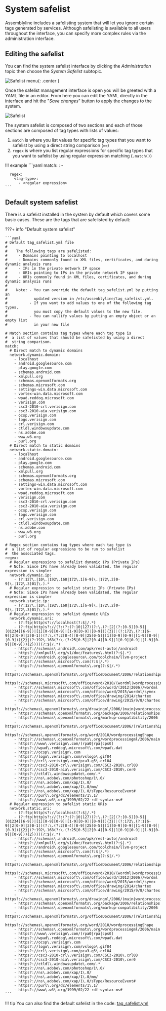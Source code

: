 # System safelist

Assemblyline includes a safelisting system that will let you ignore certain tags generated by services. Although safelisting is available to all users throughout the interface, you can specify more complex rules via the administration interface.

## Editing the safelist
You can find the system safelist interface by clicking the *Administration* topic then choose the *System Safelist* subtopic.

![Safelist menu](./images/system_safelist_bar.png){: .center }

Once the safelist management interface is open you will be greeted with a YAML file in an editor. From here you can edit the YAML directly in the interface and hit the "*Save changes*" button to apply the changes to the system.

![Safelist](./images/safelist.png)

The system safelist is composed of two sections and each of those sections are composed of tag types with lists of values:

1. `match` is where you list values for specific tag types that you want to safelist by using a direct string comparison (`==`)
2. `regex` is where you list regular expressions for specific tag types that you want to safelist by using regular expression matching (`.match()`)

!!! example
    ```yaml
      match:
        <tag-type>:
          - <value>

      regex:
        <tag-type>:
          - <regular expression>
    ```

## Default system safelist
There is a safelist installed in the system by default which covers some basic cases. These are the tags that are safelisted by default:

???+ info "Default system safelist"

    ```yaml
    # Default tag_safelist.yml file
    #
    #    The following tags are safelisted:
    #     - Domains pointing to localhost
    #     - Domains commonly found in XML files, certificates, and during dynamic analysis runs
    #     - IPs in the private network IP space
    #     - URIs pointing to IPs in the private network IP space
    #     - URIs commonly found in XML files, certificates, and during dynamic analysis runs
    #
    #    Note: - You can override the default tag_safelist.yml by putting an
    #            updated version in /etc/assemblyline/tag_safelist.yml.
    #          - If you want to add values to one of the following tag types,
    #            you must copy the default values to the new file.
    #          - You can nullify values by putting an empty object or an empty list
    #            in your new file

    # Match section contains tag types where each tag type is
    #  a list of values that should be safelisted by using a direct
    #  string comparison.
    match:
      # Direct match to dynamic domains
      network.dynamic.domain:
        - localhost
        - android.googlesource.com
        - play.google.com
        - schemas.android.com
        - xmlpull.org
        - schemas.openxmlformats.org
        - schemas.microsoft.com
        - settings-win.data.microsoft.com
        - vortex-win.data.microsoft.com
        - wpad.reddog.microsoft.com
        - verisign.com
        - csc3-2010-crl.verisign.com
        - csc3-2010-aia.verisign.com
        - ocsp.verisign.com
        - logo.verisign.com
        - crl.verisign.com
        - ctldl.windowsupdate.com
        - ns.adobe.com
        - www.w3.org
        - purl.org
      # Direct match to static domains
      network.static.domain:
        - localhost
        - android.googlesource.com
        - play.google.com
        - schemas.android.com
        - xmlpull.org
        - schemas.openxmlformats.org
        - schemas.microsoft.com
        - settings-win.data.microsoft.com
        - vortex-win.data.microsoft.com
        - wpad.reddog.microsoft.com
        - verisign.com
        - csc3-2010-crl.verisign.com
        - csc3-2010-aia.verisign.com
        - ocsp.verisign.com
        - logo.verisign.com
        - crl.verisign.com
        - ctldl.windowsupdate.com
        - ns.adobe.com
        - www.w3.org
        - purl.org

    # Regex section contains tag types where each tag type is
    #  a list of regular expressions to be run to safelist
    #  the associated tags.
    regex:
      # Regular expressions to safelist dynamic IPs (Private IPs)
      # Note: Since IPs have already been validated, the regular expression is simpler
      network.dynamic.ip:
        - (?:127\.|10\.|192\.168|172\.1[6-9]\.|172\.2[0-9]\.|172\.3[01]\.).*
      # Regular expression to safelist static IPs (Private IPs)
      # Note: Since IPs have already been validated, the regular expression is simpler
      network.static.ip:
        - (?:127\.|10\.|192\.168|172\.1[6-9]\.|172\.2[0-9]\.|172\.3[01]\.).*
      # Regular expression to safelist dynamic URIs
      network.dynamic.uri:
        - (?:ftp|http)s?://localhost(?:$|/.*)
        - (?:ftp|http)s?://(?:(?:(?:10|127)(?:\.(?:[2](?:[0-5][0-5]|[01234][6-9])|[1][0-9][0-9]|[1-9][0-9]|[0-9])){3})|(?:172\.(?:1[6-9]|2[0-9]|3[0-1])(?:\.(?:2[0-4][0-9]|25[0-5]|[1][0-9][0-9]|[1-9][0-9]|[0-9])){2}|(?:192\.168(?:\.(?:25[0-5]|2[0-4][0-9]|1[0-9][0-9]|[1-9][0-9]|[0-9])){2})))(?:$|/.*)
        - https?://schemas\.android\.com/apk/res(-auto|/android)
        - https?://xmlpull\.org/v1/doc/features\.html(?:$|.*)
        - https?://android\.googlesource\.com/toolchain/llvm-project
        - https?://schemas\.microsoft\.com(?:$|/.*)
        - https?://schemas\.openxmlformats\.org(?:$|/.*)
        - https?://schemas\.openxmlformats\.org/officeDocument/2006/relationships/(image|attachedTemplate|header|footnotes|fontTable|customXml|endnotes|theme|settings|webSettings|glossaryDocument|numbering|footer|styles)
        - https?://schemas\.microsoft\.com/office/word/2010/(wordml|wordprocessingCanvas|wordprocessingInk|wordprocessingGroup|wordprocessingDrawing)
        - https?://schemas\.microsoft\.com/office/word/(2012|2006)/wordml
        - https?://schemas\.microsoft\.com/office/word/2015/wordml/symex
        - https?://schemas\.microsoft\.com/office/drawing/2014/chartex
        - https?://schemas\.microsoft\.com/office/drawing/2015/9/8/chartex
        - https?://schemas\.openxmlformats\.org/drawingml/2006/(main|wordprocessingDrawing)
        - https?://schemas\.openxmlformats\.org/package/2006/relationships
        - https?://schemas\.openxmlformats\.org/markup-compatibility/2006
        - https?://schemas\.openxmlformats\.org/officeDocument/2006/(relationships|math)
        - https?://schemas\.openxmlformats\.org/word/2010/wordprocessingShape
        - https?://schemas\.openxmlformats\.org/wordprocessingml/2006/main
        - https?://www\.verisign\.com/(rpa0|rpa|cps0)
        - https?://wpad\.reddog\.microsoft\.com/wpad\.dat
        - https?://ocsp\.verisign\.com
        - https?://logo\.verisign\.com/vslogo\.gif04
        - https?://crl\.verisign\.com/pca3-g5\.crl04
        - https?://csc3-2010-crl\.verisign\.com/CSC3-2010\.crl0D
        - https?://csc3-2010-aia\.verisign\.com/CSC3-2010\.cer0
        - https?://ctldl\.windowsupdate\.com/.*
        - https?://ns\.adobe\.com/photoshop/1\.0/
        - https?://ns\.adobe\.com/xap/1\.0/
        - https?://ns\.adobe\.com/xap/1\.0/mm/
        - https?://ns\.adobe\.com/xap/1\.0/sType/ResourceEvent#
        - https?://purl\.org/dc/elements/1\.1/
        - https?://www\.w3\.org/1999/02/22-rdf-syntax-ns#
      # Regular expression to safelist static URIs
      network.static.uri:
        - (?:ftp|http)s?://localhost(?:$|/.*)
        - (?:ftp|http)s?://(?:(?:(?:10|127)(?:\.(?:[2](?:[0-5][0-5]|[01234][6-9])|[1][0-9][0-9]|[1-9][0-9]|[0-9])){3})|(?:172\.(?:1[6-9]|2[0-9]|3[0-1])(?:\.(?:2[0-4][0-9]|25[0-5]|[1][0-9][0-9]|[1-9][0-9]|[0-9])){2}|(?:192\.168(?:\.(?:25[0-5]|2[0-4][0-9]|1[0-9][0-9]|[1-9][0-9]|[0-9])){2})))(?:$|/.*)
        - https?://schemas\.android\.com/apk/res(-auto|/android)
        - https?://xmlpull\.org/v1/doc/features\.html(?:$|.*)
        - https?://android\.googlesource\.com/toolchain/llvm-project
        - https?://schemas\.microsoft\.com(?:$|/.*)
        - https?://schemas\.openxmlformats\.org(?:$|/.*)
        - https?://schemas\.openxmlformats\.org/officeDocument/2006/relationships/(image|attachedTemplate|header|footnotes|fontTable|customXml|endnotes|theme|settings|webSettings|glossaryDocument|numbering|footer|styles)
        - https?://schemas\.microsoft\.com/office/word/2010/(wordml|wordprocessingCanvas|wordprocessingInk|wordprocessingGroup|wordprocessingDrawing)
        - https?://schemas\.microsoft\.com/office/word/(2012|2006)/wordml
        - https?://schemas\.microsoft\.com/office/word/2015/wordml/symex
        - https?://schemas\.microsoft\.com/office/drawing/2014/chartex
        - https?://schemas\.microsoft\.com/office/drawing/2015/9/8/chartex
        - https?://schemas\.openxmlformats\.org/drawingml/2006/(main|wordprocessingDrawing)
        - https?://schemas\.openxmlformats\.org/package/2006/relationships
        - https?://schemas\.openxmlformats\.org/markup-compatibility/2006
        - https?://schemas\.openxmlformats\.org/officeDocument/2006/(relationships|math)
        - https?://schemas\.openxmlformats\.org/word/2010/wordprocessingShape
        - https?://schemas\.openxmlformats\.org/wordprocessingml/2006/main
        - https?://www\.verisign\.com/(rpa0|rpa|cps0)
        - https?://wpad\.reddog\.microsoft\.com/wpad\.dat
        - https?://ocsp\.verisign\.com
        - https?://logo\.verisign\.com/vslogo\.gif04
        - https?://crl\.verisign\.com/pca3-g5\.crl04
        - https?://csc3-2010-crl\.verisign\.com/CSC3-2010\.crl0D
        - https?://csc3-2010-aia\.verisign\.com/CSC3-2010\.cer0
        - https?://ctldl\.windowsupdate\.com/.*
        - https?://ns\.adobe\.com/photoshop/1\.0/
        - https?://ns\.adobe\.com/xap/1\.0/
        - https?://ns\.adobe\.com/xap/1\.0/mm/
        - https?://ns\.adobe\.com/xap/1\.0/sType/ResourceEvent#
        - https?://purl\.org/dc/elements/1\.1/
        - https?://www\.w3\.org/1999/02/22-rdf-syntax-ns#
    ```

!!! tip
    You can also find the default safelist in the code: [tag_safelist.yml](https://github.com/CybercentreCanada/assemblyline-base/blob/master/assemblyline/common/tag_safelist.yml)
